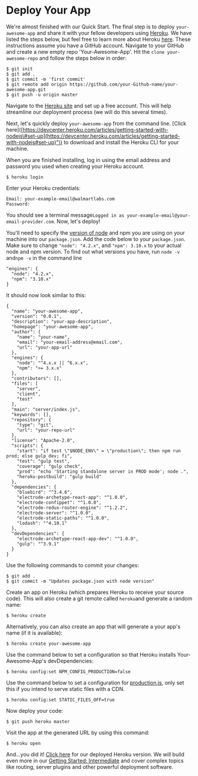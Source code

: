 # Deploy Your App

We're almost finished with our Quick Start. The final step is to deploy `your-awesome-app` and share it with your fellow developers using [Heroku](https://devcenter.heroku.com/categories/deployment). We have listed the steps below, but feel free to learn more about Heroku [here](https://devcenter.heroku.com/articles/getting-started-with-nodejs#introduction). These instructions assume you have a GitHub account. Navigate to your GitHub and create a new empty repo 'Your-Awesome-App'. Hit the `clone your-awesome-repo` and follow the steps below in order:

```
$ git init
$ git add .
$ git commit -m 'first commit'
$ git remote add origin https://github.com/your-Github-name/your-awesome-app.git
$ git push -u origin master
```

Navigate to the [Heroku site](https://signup.heroku.com/dc) and set up a free account. This will help streamline our deployment process \(we will do this several times\).

Next, let's quickly deploy `your-awesome-app` from the command line. \[Click here\]\([https://devcenter.heroku.com/articles/getting-started-with-nodejs\#set-up](https://devcenter.heroku.com/articles/getting-started-with-nodejs#set-up)"\) to download and install the Heroku CLI for your machine.

When you are finished installing, log in using the email address and password you used when creating your Heroku account.

```
$ heroku login
```

Enter your Heroku credentials:

```
Email: your-example-email@walmartlabs.com
Password:
```

You should see a terminal message`Logged in as your-example-email@your-email-provider.com`. Now, let's deploy!

You'll need to specify the [version of node](https://devcenter.heroku.com/articles/node-best-practices) and npm you are using on your machine into our `package.json`. Add the code below to your `package.json`. Make sure to change `"node": "4.2.x"`, and `"npm": 3.10.x` to your actual node and npm version. To find out what versions you have, run `node -v` and`npm -v` in the command line

```
"engines": {
  "node": "4.2.x",
  "npm": "3.10.x"
}
```

It should now look similar to this:

```
{
  "name": "your-awesome-app",
  "version": "0.0.1",
  "description": "your-app-description",
  "homepage": "your-awesome-app",
  "author": {
    "name": "your-name",
    "email": "your-email-address@email.com",
    "url": "your-app-url"
  },
  "engines": {
    "node": "^4.x.x || ^6.x.x",
    "npm": ">= 3.x.x"
  },
  "contributors": [],
  "files": [
    "server",
    "client",
    "test"
  ],
  "main": "server/index.js",
  "keywords": [],
  "repository": {
    "type": "git",
    "url": "your-repo-url"
  },
  "license": "Apache-2.0",
  "scripts": {
    "start": "if test \"$NODE_ENV\" = \"production\"; then npm run prod; else gulp dev; fi",
    "test": "gulp test",
    "coverage": "gulp check",
    "prod": "echo 'Starting standalone server in PROD mode'; node .",
    "heroku-postbuild": "gulp build"
  },
  "dependencies": {
    "bluebird": "^3.4.6",
    "electrode-archetype-react-app": "^1.0.0",
    "electrode-confippet": "^1.0.0",
    "electrode-redux-router-engine": "^1.2.2",
    "electrode-server": "^1.0.0",
    "electrode-static-paths": "^1.0.0",
    "lodash": "^4.10.1"
  },
  "devDependencies": {
    "electrode-archetype-react-app-dev": "^1.0.0",
    "gulp": "^3.9.1"
  }
}
```

Use the following commands to commit your changes:

```
$ git add .
$ git commit -m "Updates package.json with node version"
```

Create an app on Heroku \(which prepares Heroku to receive your source code\). This will also create a git remote called `heroku`and generate a random name:

```
$ heroku create
```

Alternatively, you can also create an app that will generate a your app's name \(if it is available\):

```
$ heroku create your-awesome-app
```

Use the command below to set a configuration so that Heroku installs Your-Awesome-App's devDependencies:

```
$ heroku config:set NPM_CONFIG_PRODUCTION=false
```

Use the command below to set a configuration for [production.js](https://github.com/electrode-io/electrode/blob/148a4f4a2e8d78443eb3bdc1cf62f4d74bf49755/packages/generator-electrode/generators/app/templates/config/production.js#L11), only set this if you intend to serve static files with a CDN.

```
$ heroku config:set STATIC_FILES_OFF=true
```

Now deploy your code:

```
$ git push heroku master
```

Visit the app at the generated URL by using this command:

```
$ heroku open
```

And...you did it! [Click here](https://first-electrode-example-app.herokuapp.com/) for our deployed Heroku version. We will build even more in our [Getting Started: Intermediate](http://www.electrode.io/docs/create_reusable_component.html) and cover complex topics like routing, server plugins and other powerful deployment software.


